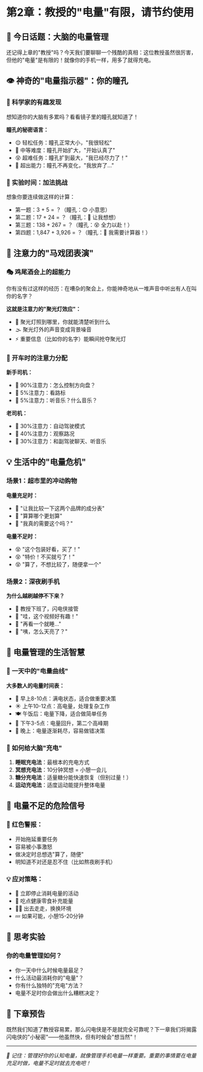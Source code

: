 # 第2章：教授的"电量"有限，请节约使用

## 🔋 今日话题：大脑的电量管理
还记得上章的"教授"吗？今天我们要聊聊一个残酷的真相：这位教授虽然很厉害，但他的"电量"是有限的！就像你的手机一样，用多了就得充电。

## 👁️ 神奇的"电量指示器"：你的瞳孔

### 🔬 科学家的有趣发现
想知道你的大脑有多累吗？看看镜子里的瞳孔就知道了！

**瞳孔的秘密语言：**
- 😌 轻松任务：瞳孔正常大小，"我很轻松"
- 🤔 中等难度：瞳孔开始扩大，"开始认真了"
- 😵 超难任务：瞳孔扩到最大，"我已经尽力了！"
- 🤯 超出能力：瞳孔不再变化，"我放弃了..."

### 🧮 实验时间：加法挑战
想象你要连续做这样的计算：
- 第一题：3 + 5 = ？（瞳孔：😊 小意思）
- 第二题：17 + 24 = ？（瞳孔：🤔 让我想想）
- 第三题：138 + 267 = ？（瞳孔：😵 全力以赴！）
- 第四题：1,847 + 3,926 = ？（瞳孔：🤯 我需要计算器！）

## 🎪 注意力的"马戏团表演"

### 🎭 鸡尾酒会上的超能力
你有没有过这样的经历：在嘈杂的聚会上，你能神奇地从一堆声音中听出有人在叫你的名字？

**这就是注意力的"聚光灯效应"：**
- 🔦 聚光灯照到哪里，你就能清楚听到什么
- 🌫️ 聚光灯外的声音变成背景噪音
- ⚡ 重要信息（比如你的名字）能瞬间抢夺聚光灯

### 🚗 开车时的注意力分配
**新手司机：**
- 🎯 90%注意力：怎么控制方向盘？
- 🎯 5%注意力：看路标
- 🎯 5%注意力：听音乐？什么音乐？

**老司机：**
- 🎯 30%注意力：自动驾驶模式
- 🎯 40%注意力：观察路况
- 🎯 30%注意力：和副驾驶聊天、听音乐

## 💡 生活中的"电量危机"

### 场景1：超市里的冲动购物
**电量充足时：**
- 🧠 "让我比较一下这两个品牌的成分表"
- 🧠 "算算哪个更划算"
- 🧠 "我真的需要这个吗？"

**电量不足时：**
- 😵 "这个包装好看，买了！"
- 😵 "特价！不买就亏了！"
- 😵 "算了，不想比较了，随便拿一个"

### 场景2：深夜刷手机
**为什么越刷越停不下来？**
- 🔋 教授下班了，闪电侠接管
- 📱 "哇，这个视频好有趣！"
- 📱 "再看一个就睡..."
- 📱 "咦，怎么天亮了？"

## 🎯 电量管理的生活智慧

### 📅 一天中的"电量曲线"
**大多数人的电量时间表：**
- 🌅 早上8-10点：满电状态，适合做重要决策
- ☀️ 上午10-12点：高电量，处理复杂工作
- 🍽️ 午饭后：电量下降，适合做简单任务
- 🌆 下午3-5点：电量回升，第二个高峰期
- 🌙 晚上：电量逐渐耗尽，容易做错决策

### 🔌 如何给大脑"充电"
1. **睡眠充电法**：最根本的充电方式
2. **冥想充电法**：10分钟冥想 = 小憩一会儿
3. **糖分充电法**：适量糖分能快速恢复（但别过量！）
4. **运动充电法**：适度运动能提升整体电量

## 🚨 电量不足的危险信号

### 🔴 红色警报：
- 开始拖延重要任务
- 容易被小事激怒
- 做决定时总想选"算了，随便"
- 明知道不对还是忍不住（比如熬夜刷手机）

### 💡 应对策略：
- 🛑 立即停止消耗电量的活动
- 🍎 吃点健康零食补充能量
- 🚶‍♀️ 出去走走，换换环境
- 💤 如果可能，小憩15-20分钟

## 🤔 思考实验

### 你的电量管理如何？
- 你一天中什么时候电量最足？
- 什么活动最消耗你的"电量"？
- 你有什么独特的"充电"方法？
- 电量不足时你会做出什么糟糕决定？

## 🔮 下章预告
既然我们知道了教授容易累，那么闪电侠是不是就完全可靠呢？下一章我们将揭露闪电侠的"小秘密"——他虽然快，但有时候会"想当然"！

---
*💭 记住：管理好你的认知电量，就像管理手机电量一样重要。重要的事情要在电量充足时做，电量不足时就去充电吧！*
